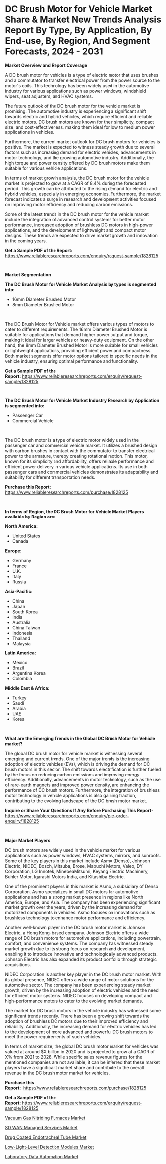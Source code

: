 <p><h1>DC Brush Motor for Vehicle Market Share & Market New Trends Analysis Report By Type, By Application, By End-use, By Region, And Segment Forecasts, 2024 - 2031</h1></p><p><strong>Market Overview and Report Coverage</strong></p>
<p><p>A DC brush motor for vehicles is a type of electric motor that uses brushes and a commutator to transfer electrical power from the power source to the motor's coils. This technology has been widely used in the automotive industry for various applications such as power windows, windshield wipers, seat adjusters, and HVAC systems.</p><p>The future outlook of the DC brush motor for the vehicle market is promising. The automotive industry is experiencing a significant shift towards electric and hybrid vehicles, which require efficient and reliable electric motors. DC brush motors are known for their simplicity, compact size, and cost-effectiveness, making them ideal for low to medium power applications in vehicles.</p><p>Furthermore, the current market outlook for DC brush motors for vehicles is positive. The market is expected to witness steady growth due to several factors such as increasing demand for electric vehicles, advancements in motor technology, and the growing automotive industry. Additionally, the high torque and power density offered by DC brush motors make them suitable for various vehicle applications.</p><p>In terms of market growth analysis, the DC brush motor for the vehicle market is projected to grow at a CAGR of 8.4% during the forecasted period. This growth can be attributed to the rising demand for electric and hybrid vehicles, especially in emerging economies. Furthermore, the market forecast indicates a surge in research and development activities focused on improving motor efficiency and reducing carbon emissions.</p><p>Some of the latest trends in the DC brush motor for the vehicle market include the integration of advanced control systems for better motor performance, increased adoption of brushless DC motors in high-power applications, and the development of lightweight and compact motor designs. These trends are expected to drive market growth and innovation in the coming years.</p></p>
<p><strong>Get a Sample PDF of the Report:</strong> <a href="https://www.reliableresearchreports.com/enquiry/request-sample/1828125">https://www.reliableresearchreports.com/enquiry/request-sample/1828125</a></p>
<p>&nbsp;</p>
<p><strong>Market Segmentation</strong></p>
<p><strong>The DC Brush Motor for Vehicle Market Analysis by types is segmented into:</strong></p>
<p><ul><li>16mm Diameter Brushed Motor</li><li>8mm Diameter Brushed Motor</li></ul></p>
<p>&nbsp;</p>
<p><p>The DC Brush Motor for Vehicle market offers various types of motors to cater to different requirements. The 16mm Diameter Brushed Motor is suitable for applications that demand higher power output and torque, making it ideal for larger vehicles or heavy-duty equipment. On the other hand, the 8mm Diameter Brushed Motor is more suitable for small vehicles or lightweight applications, providing efficient power and compactness. Both market segments offer motor options tailored to specific needs in the vehicle industry, ensuring optimal performance and functionality.</p></p>
<p><strong>Get a Sample PDF of the Report:</strong>&nbsp;<a href="https://www.reliableresearchreports.com/enquiry/request-sample/1828125">https://www.reliableresearchreports.com/enquiry/request-sample/1828125</a></p>
<p>&nbsp;</p>
<p><strong>The DC Brush Motor for Vehicle Market Industry Research by Application is segmented into:</strong></p>
<p><ul><li>Passenger Car</li><li>Commercial Vehicle</li></ul></p>
<p>&nbsp;</p>
<p><p>The DC brush motor is a type of electric motor widely used in the passenger car and commercial vehicle market. It utilizes a brushed design with carbon brushes in contact with the commutator to transfer electrical power to the armature, thereby creating rotational motion. This motor, known for its simplicity and affordability, offers reliable performance and efficient power delivery in various vehicle applications. Its use in both passenger cars and commercial vehicles demonstrates its adaptability and suitability for different transportation needs.</p></p>
<p><strong>Purchase this Report:</strong>&nbsp; <a href="https://www.reliableresearchreports.com/purchase/1828125">https://www.reliableresearchreports.com/purchase/1828125</a></p>
<p>&nbsp;</p>
<p><strong>In terms of Region, the DC Brush Motor for Vehicle Market Players available by Region are:</strong></p>
<p>
    <p> <strong> North America: </strong>
        <ul>
            <li>United States</li>
            <li>Canada</li>
        </ul>
        </p> 
    <p> <strong> Europe: </strong>
        <ul>
            <li>Germany</li>
            <li>France</li>
            <li>U.K.</li>
            <li>Italy</li>
            <li>Russia</li>
        </ul>
        </p> 
    <p> <strong> Asia-Pacific: </strong>
        <ul>
            <li>China</li>
            <li>Japan</li>
            <li>South Korea</li>
            <li>India</li>
            <li>Australia</li>
            <li>China Taiwan</li>
            <li>Indonesia</li>
            <li>Thailand</li>
            <li>Malaysia</li>
        </ul>
        </p> 
    <p> <strong> Latin America: </strong>
        <ul>
            <li>Mexico</li>
            <li>Brazil</li>
            <li>Argentina Korea</li>
            <li>Colombia</li>
        </ul>
        </p> 
    <p> <strong> Middle East & Africa: </strong>
        <ul>
            <li>Turkey</li>
            <li>Saudi</li>
            <li>Arabia</li>
            <li>UAE</li>
            <li>Korea</li>
        </ul>
    </p>
    </p>
<p>&nbsp;</p>
<p><strong>What are the Emerging Trends in the Global DC Brush Motor for Vehicle market?</strong></p>
<p><p>The global DC brush motor for vehicle market is witnessing several emerging and current trends. One of the major trends is the increasing adoption of electric vehicles (EVs), which is driving the demand for DC brush motors in this sector. The shift towards electrification is further fueled by the focus on reducing carbon emissions and improving energy efficiency. Additionally, advancements in motor technology, such as the use of rare-earth magnets and improved power density, are enhancing the performance of DC brush motors. Furthermore, the integration of brushless motor technology in vehicle applications is also gaining traction, contributing to the evolving landscape of the DC brush motor market.</p></p>
<p><strong>Inquire or Share Your Questions If Any Before Purchasing This Report</strong>- <a href="https://www.reliableresearchreports.com/enquiry/pre-order-enquiry/1828125">https://www.reliableresearchreports.com/enquiry/pre-order-enquiry/1828125</a></p>
<p>&nbsp;</p>
<p><strong>Major Market Players</strong></p>
<p><p>DC brush motors are widely used in the vehicle market for various applications such as power windows, HVAC systems, mirrors, and sunroofs. Some of the key players in this market include Asmo (Denso), Johnson Electric, NIDEC, Bosch, Mitsuba, Brose, Mabuchi Motors, Valeo, DY Corporation, LG Innotek, MinebeaMitsumi, Keyang Electric Machinery, Buhler Motor, Igarashi Motors India, and Kitashiba Electric.</p><p>One of the prominent players in this market is Asmo, a subsidiary of Denso Corporation. Asmo specializes in small DC motors for automotive applications and has a strong market presence in regions like North America, Europe, and Asia. The company has been experiencing significant market growth over the years, driven by the increasing demand for motorized components in vehicles. Asmo focuses on innovations such as brushless technology to enhance motor performance and efficiency.</p><p>Another well-known player in the DC brush motor market is Johnson Electric, a Hong Kong-based company. Johnson Electric offers a wide range of DC brush motors for automotive applications, including powertrain, comfort, and convenience systems. The company has witnessed steady market growth due to its strong focus on research and development, enabling it to introduce innovative and technologically advanced products. Johnson Electric has also expanded its product portfolio through strategic acquisitions.</p><p>NIDEC Corporation is another key player in the DC brush motor market. With its global presence, NIDEC offers a wide range of motor solutions for the automotive sector. The company has been experiencing steady market growth, driven by the increasing adoption of electric vehicles and the need for efficient motor systems. NIDEC focuses on developing compact and high-performance motors to cater to the evolving market demands.</p><p>The market for DC brush motors in the vehicle industry has witnessed some significant trends recently. There has been a growing shift towards the adoption of brushless DC motors due to their improved efficiency and reliability. Additionally, the increasing demand for electric vehicles has led to the development of more advanced and powerful DC brush motors to meet the power requirements of such vehicles.</p><p>In terms of market size, the global DC brush motor market for vehicles was valued at around $X billion in 2020 and is projected to grow at a CAGR of X% from 2021 to 2028. While specific sales revenue figures for the mentioned companies are not available, it can be inferred that these market players have a significant market share and contribute to the overall revenue in the DC brush motor market for vehicles.</p></p>
<p><strong>Purchase this Report:</strong>&nbsp;&nbsp;<a href="https://www.reliableresearchreports.com/purchase/1828125">https://www.reliableresearchreports.com/purchase/1828125</a></p>
<p></p>
<p><strong>Get a Sample PDF of the Report:</strong>&nbsp;<a href="https://www.reliableresearchreports.com/enquiry/request-sample/1828125">https://www.reliableresearchreports.com/enquiry/request-sample/1828125</a></p>
<p><p><a href="https://github.com/scarol104/Market-Research-Report-List-2/blob/main/vacuum-gas-nitriding-furnaces-market.md">Vacuum Gas Nitriding Furnaces Market</a></p><p><a href="https://medium.com/@kartik.reportprime/sd-wan-managed-services-market-insights-into-market-cagr-market-trends-and-growth-strategies-bce5f3640e42">SD WAN Managed Services Market</a></p><p><a href="https://www.linkedin.com/pulse/drug-coated-endotracheal-tube-market-size-trends-growth-t0qde?trackingId=S9lyVFj27UvIvfNOf8sCVA%3D%3D">Drug Coated Endotracheal Tube Market</a></p><p><a href="https://github.com/deliacustodio40/Market-Research-Report-List-2/blob/main/low-light-level-detection-modules-market.md">Low-Light-Level Detection Modules Market</a></p><p><a href="https://medium.com/@kartik.reportprime/laboratory-data-automation-market-trends-forecast-and-competitive-analysis-to-2030-55c28681222d">Laboratory Data Automation Market</a></p></p>